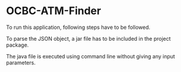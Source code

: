 # OCBC-ATM-Finder

To run this application, following steps have to be followed.

To parse the JSON object, a jar file has to be included in the project package.

The java file is executed using command line without giving any input parameters.  
